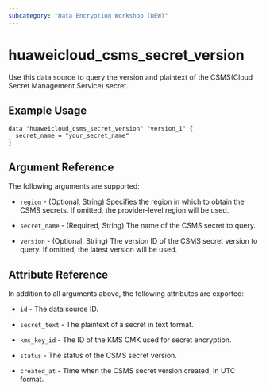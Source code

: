 ```yaml
---
subcategory: "Data Encryption Workshop (DEW)"
---
```


# huaweicloud_csms_secret_version

Use this data source to query the version and plaintext of the CSMS(Cloud Secret Management Service) secret.

## Example Usage

```hcl
data "huaweicloud_csms_secret_version" "version_1" {
  secret_name = "your_secret_name"
}
```

## Argument Reference

The following arguments are supported:

* `region` - (Optional, String) Specifies the region in which to obtain the CSMS secrets.
  If omitted, the provider-level region will be used.

* `secret_name` - (Required, String) The name of the CSMS secret to query.

* `version` - (Optional, String) The version ID of the CSMS secret version to query.
  If omitted, the latest version will be used.

## Attribute Reference

In addition to all arguments above, the following attributes are exported:

* `id` - The data source ID.

* `secret_text` - The plaintext of a secret in text format.

* `kms_key_id` - The ID of the KMS CMK used for secret encryption.

* `status` - The status of the CSMS secret version.

* `created_at` - Time when the CSMS secret version created, in UTC format.
